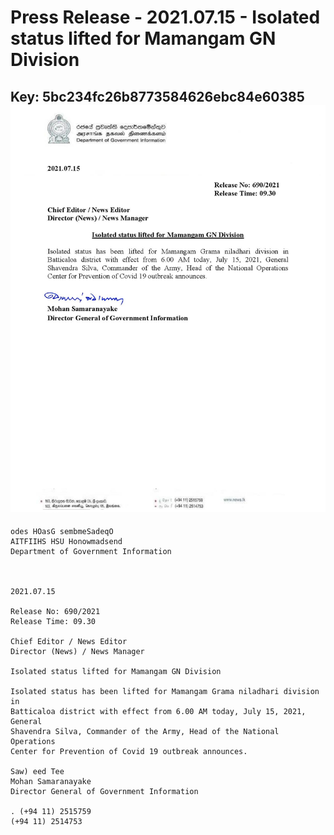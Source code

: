 # Press Release - 2021.07.15 - Isolated status lifted for Mamangam GN Division 
Key: 5bc234fc26b8773584626ebc84e60385 
![img](img/5bc234fc26b8773584626ebc84e60385.jpg)
---
```
odes HOasG sembmeSadeqO
AITFIIHS HSU Honowmadsend
Department of Government Information

 

2021.07.15

Release No: 690/2021
Release Time: 09.30

Chief Editor / News Editor
Director (News) / News Manager

Isolated status lifted for Mamangam GN Division

Isolated status has been lifted for Mamangam Grama niladhari division in
Batticaloa district with effect from 6.00 AM today, July 15, 2021, General
Shavendra Silva, Commander of the Army, Head of the National Operations
Center for Prevention of Covid 19 outbreak announces.

Saw) eed Tee
Mohan Samaranayake
Director General of Government Information

. (+94 11) 2515759
(+94 11) 2514753

 

```
